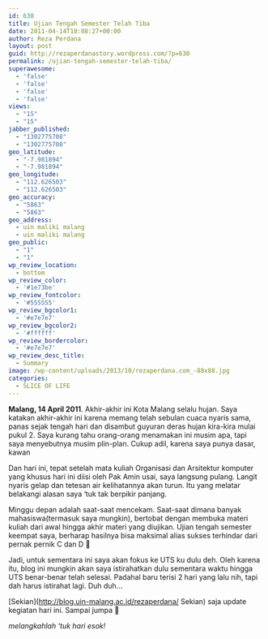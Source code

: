 ```yaml
---
id: 630
title: Ujian Tengah Semester Telah Tiba
date: 2011-04-14T10:08:27+00:00
author: Reza Perdana
layout: post
guid: http://rezaperdanastory.wordpress.com/?p=630
permalink: /ujian-tengah-semester-telah-tiba/
superawesome:
  - 'false'
  - 'false'
  - 'false'
  - 'false'
views:
  - "15"
  - "15"
jabber_published:
  - "1302775708"
  - "1302775708"
geo_latitude:
  - "-7.981894"
  - "-7.981894"
geo_longitude:
  - "112.626503"
  - "112.626503"
geo_accuracy:
  - "5863"
  - "5863"
geo_address:
  - uin maliki malang
  - uin maliki malang
geo_public:
  - "1"
  - "1"
wp_review_location:
  - bottom
wp_review_color:
  - '#1e73be'
wp_review_fontcolor:
  - '#555555'
wp_review_bgcolor1:
  - '#e7e7e7'
wp_review_bgcolor2:
  - '#ffffff'
wp_review_bordercolor:
  - '#e7e7e7'
wp_review_desc_title:
  - Summary
image: /wp-content/uploads/2013/10/rezaperdana.com_-88x88.jpg
categories:
  - SLICE OF LIFE
---
```

**Malang, 14 April 2011**. Akhir-akhir ini Kota Malang selalu hujan. Saya katakan akhir-akhir ini karena memang telah sebulan cuaca nyaris sama, panas sejak tengah hari dan disambut guyuran deras hujan kira-kira mulai pukul 2. Saya kurang tahu orang-orang menamakan ini musim apa, tapi saya menyebutnya musim plin-plan. Cukup adil, karena saya punya dasar, kawan<!--more-->

Dan hari ini, tepat setelah mata kuliah Organisasi dan Arsitektur komputer yang khusus hari ini diisi oleh Pak Amin usai, saya langsung pulang. Langit nyaris gelap dan tetesan air kelihatannya akan turun. Itu yang melatar belakangi alasan saya &#8216;tuk tak berpikir panjang.

Minggu depan adalah saat-saat mencekam. Saat-saat dimana banyak mahasiswa(termasuk saya mungkin), bertobat dengan membuka materi kuliah dari awal hingga akhir materi yang diujikan. Ujian tengah semester keempat saya, berharap hasilnya bisa maksimal alias sukses terhindar dari pernak pernik C dan D 🙂

Jadi, untuk sementara ini saya akan fokus ke UTS ku dulu deh. Oleh karena itu, blog ini mungkin akan saya istirahatkan dulu sementara waktu hingga UTS benar-benar telah selesai. Padahal baru terisi 2 hari yang lalu nih, tapi dah harus istirahat lagi. Duh duh&#8230;

[Sekian](http://blog.uin-malang.ac.id/rezaperdana/  Sekian) saja update kegiatan hari ini. Sampai jumpa 🙂

_melangkahlah &#8216;tuk hari esok!_

<div id="geo-post-630" class="geo geo-post" style="display: none">
  <span class="latitude">-7.981894</span><span class="longitude">112.626503</span>
</div>